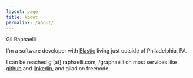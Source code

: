 ```yaml
---
layout: page
title: About
permalink: /about/
---
```


Gil Raphaelli

I'm a software developer with [Elastic](http://elastic.co/) living just outside of Philadelphia, PA.

I can be reached g [at] raphaelli.com, /graphaelli on most services like [github](https://github.com/graphaelli) and
[linkedin](https://www.linkedin.com/in/graphaelli), and gilad on freenode.

